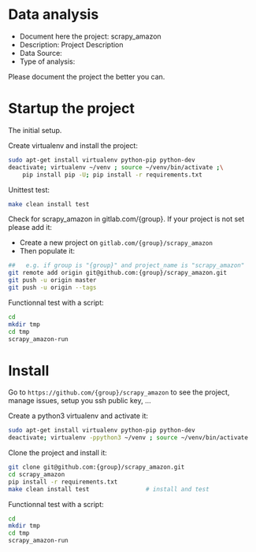 # Data analysis
- Document here the project: scrapy_amazon
- Description: Project Description
- Data Source:
- Type of analysis:

Please document the project the better you can.

# Startup the project

The initial setup.

Create virtualenv and install the project:
```bash
sudo apt-get install virtualenv python-pip python-dev
deactivate; virtualenv ~/venv ; source ~/venv/bin/activate ;\
    pip install pip -U; pip install -r requirements.txt
```

Unittest test:
```bash
make clean install test
```

Check for scrapy_amazon in gitlab.com/{group}.
If your project is not set please add it:

- Create a new project on `gitlab.com/{group}/scrapy_amazon`
- Then populate it:

```bash
##   e.g. if group is "{group}" and project_name is "scrapy_amazon"
git remote add origin git@github.com:{group}/scrapy_amazon.git
git push -u origin master
git push -u origin --tags
```

Functionnal test with a script:

```bash
cd
mkdir tmp
cd tmp
scrapy_amazon-run
```

# Install

Go to `https://github.com/{group}/scrapy_amazon` to see the project, manage issues,
setup you ssh public key, ...

Create a python3 virtualenv and activate it:

```bash
sudo apt-get install virtualenv python-pip python-dev
deactivate; virtualenv -ppython3 ~/venv ; source ~/venv/bin/activate
```

Clone the project and install it:

```bash
git clone git@github.com:{group}/scrapy_amazon.git
cd scrapy_amazon
pip install -r requirements.txt
make clean install test                # install and test
```
Functionnal test with a script:

```bash
cd
mkdir tmp
cd tmp
scrapy_amazon-run
```
